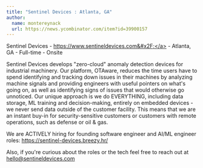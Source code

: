 ```yaml
---
title: "Sentinel Devices : Atlanta, GA"
author:
  name: montereynack
  url: https://news.ycombinator.com/item?id=39900157
---
```

Sentinel Devices - <a href="https:&#x2F;&#x2F;www.sentineldevices.com&#x2F;" rel="nofollow">https:&#x2F;&#x2F;www.sentineldevices.com&#x2F;</a> - Atlanta, GA - Full-time - Onsite

Sentinel Devices develops &quot;zero-cloud&quot; anomaly detection devices for industrial machinery. Our platform, OTAware, reduces the time users have to spend identifying and tracking down issues in their machines by analyzing machine signals and providing engineers with useful pointers on what&#x27;s going on, as well as identifying signs of issues that would otherwise go unnoticed. Our unique approach is we do EVERYTHING, including data storage, ML training and decision-making, entirely on embedded devices - we never send data outside of the customer facility. This means that we are an instant buy-in for security-sensitive customers or customers with remote operations, such as defense or oil &amp; gas.

We are ACTIVELY hiring for founding software engineer and AI&#x2F;ML engineer roles: <a href="https:&#x2F;&#x2F;sentinel-devices.breezy.hr&#x2F;" rel="nofollow">https:&#x2F;&#x2F;sentinel-devices.breezy.hr&#x2F;</a>

Also, if you&#x27;re curious about the roles or the tech feel free to reach out at hello@sentineldevices.com
